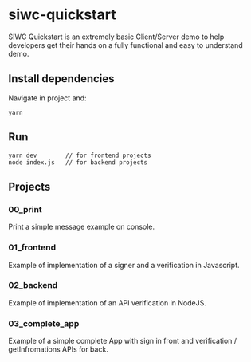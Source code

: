 # siwc-quickstart

SIWC Quickstart is an extremely basic Client/Server demo to help developers get their hands on a fully functional and easy to understand demo.

## Install dependencies

Navigate in project and:

```
yarn
```

## Run

```
yarn dev        // for frontend projects
node index.js   // for backend projects
```

## Projects

### 00_print

Print a simple message example on console.

### 01_frontend

Example of implementation of a signer and a verification in Javascript.

### 02_backend

Example of implementation of an API verification in NodeJS.

### 03_complete_app

Example of a simple complete App with sign in front and verification / getInfromations APIs for back.
